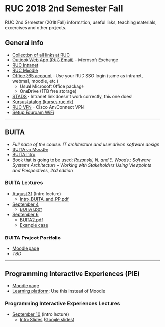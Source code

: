 # RUC 2018 2nd Semester Fall

RUC 2nd Semester (2018 Fall) information, useful links, teaching materials, excercises and other projects.

## General info

- [Collection of all links at RUC](https://portalino.ruc.dk/)
- [Outlook Web App (RUC Email)](https://owa.ruc.dk/) - Microsoft Exchange
- [RUC Intranet](https://intra.ruc.dk/)
- [RUC Moodle](https://moodle.ruc.dk)
- [Office 365 account](https://portal.office.com) - Use your RUC SSO login (same as intranet, webmail, moodle, etc.)
  - Usual Microsoft Office package
  - OneDrive (1TB free storage)
- [STADS](https://stadssb.ruc.dk/sb_stax/sb/) - Intranet link doesn't work correctly, this one does!
- [Kursuskatalog (kursus.ruc.dk)](http://kursus.ruc.dk/)
- [RUC VPN](https://intra.ruc.dk/index.php?id=23136&L=1) - Cisco AnyConnect VPN
- [Setup Eduroam WiFi](https://intra.ruc.dk/en/employees/services-to-employees/ruc-finance-it-technical-services/ruc-it/guides/internet-access/eduroam/)

---

## BUITA

- _Full name of the course: IT architecture and user driven software design_
- [BUITA on Moodle](https://moodle.ruc.dk/course/view.php?id=11116)
- [BUITA Intro](/BUITA/2018-08-31/Intro_BUITA_and_PP.pdf)
- Book that is going to be used: _Rozanski, N. and E. Woods.: Software Systems Architecture – Working with Stakeholders Using Viewpoints and Perspectives, 2nd edition_

### BUITA Lectures

- [August 31](/BUITA/2018-08-31) (Intro lecture)
  - [Intro_BUITA_and_PP.pdf](/BUITA/2018-08-31/Intro_BUITA_and_PP.pdf)
- [September 4](/BUITA/2018-09-04)
  - [BUITA1.pdf](/BUITA/2018-09-04/BUITA1.pdf)
- [September 6](/BUITA/2018-09-06)
  - [BUITA2.pdf](/BUITA/2018-09-06/BUITA2.pdf)
  - [Example case](/BUITA/2018-09-06/BUITA_CASE_CUTNMOVE.pdf)

### BUITA Project Portfolio

- [Moodle page](https://moodle.ruc.dk/course/view.php?id=10874)
- _TBD_

---

## Programming Interactive Experiences (PIE)

- [Moodle page](https://moodle.ruc.dk/course/view.php?id=11283)
- [Learning platform](https://learn.hobye.dk/courses/programming-interactive-experiences): Use this instead of Moodle

### Programming Interactive Experiences Lectures

- [September 10](/PIE/2018-09-10) (intro lecture)
  - [Intro Slides](/PIE/2018-09-10/00_PIE_Intro.pdf) ([Google slides](https://docs.google.com/presentation/d/1rE0DWs1Tf5f3D5RHTcf1MnFFJMg2xV39V9Y1pIxPGow/present?slide=id.p3))
